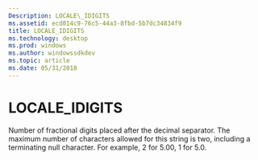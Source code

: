 ```yaml
---
Description: LOCALE\_IDIGITS
ms.assetid: ecd014c9-76c5-44a3-8fbd-5b7dc34834f9
title: LOCALE_IDIGITS
ms.technology: desktop
ms.prod: windows
ms.author: windowssdkdev
ms.topic: article
ms.date: 05/31/2018
---
```


# LOCALE\_IDIGITS

Number of fractional digits placed after the decimal separator. The maximum number of characters allowed for this string is two, including a terminating null character. For example, 2 for 5.00, 1 for 5.0.

 

 



